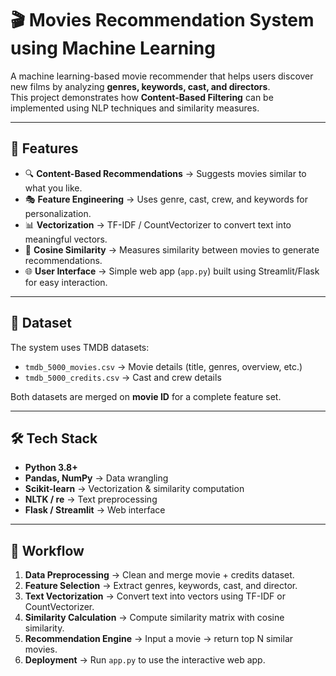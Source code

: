 # 🎬 Movies Recommendation System using Machine Learning  

A machine learning-based movie recommender that helps users discover new films by analyzing **genres, keywords, cast, and directors**.  
This project demonstrates how **Content-Based Filtering** can be implemented using NLP techniques and similarity measures.  

---

## 🚀 Features
- 🔍 **Content-Based Recommendations** → Suggests movies similar to what you like.  
- 🎭 **Feature Engineering** → Uses genre, cast, crew, and keywords for personalization.  
- 📊 **Vectorization** → TF-IDF / CountVectorizer to convert text into meaningful vectors.  
- 📐 **Cosine Similarity** → Measures similarity between movies to generate recommendations.  
- 🌐 **User Interface** → Simple web app (`app.py`) built using Streamlit/Flask for easy interaction.  

---

## 📂 Dataset
The system uses TMDB datasets:  
- `tmdb_5000_movies.csv` → Movie details (title, genres, overview, etc.)  
- `tmdb_5000_credits.csv` → Cast and crew details  

Both datasets are merged on **movie ID** for a complete feature set.  

---

## 🛠️ Tech Stack
- **Python 3.8+**  
- **Pandas, NumPy** → Data wrangling  
- **Scikit-learn** → Vectorization & similarity computation  
- **NLTK / re** → Text preprocessing  
- **Flask / Streamlit** → Web interface  

---

## 📌 Workflow
1. **Data Preprocessing** → Clean and merge movie + credits dataset.  
2. **Feature Selection** → Extract genres, keywords, cast, and director.  
3. **Text Vectorization** → Convert text into vectors using TF-IDF or CountVectorizer.  
4. **Similarity Calculation** → Compute similarity matrix with cosine similarity.  
5. **Recommendation Engine** → Input a movie → return top N similar movies.  
6. **Deployment** → Run `app.py` to use the interactive web app.  
